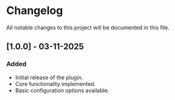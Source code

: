 # Changelog

All notable changes to this project will be documented in this file.

## [1.0.0] - 03-11-2025
### Added
- Initial release of the plugin.
- Core functionality implemented.
- Basic configuration options available.
